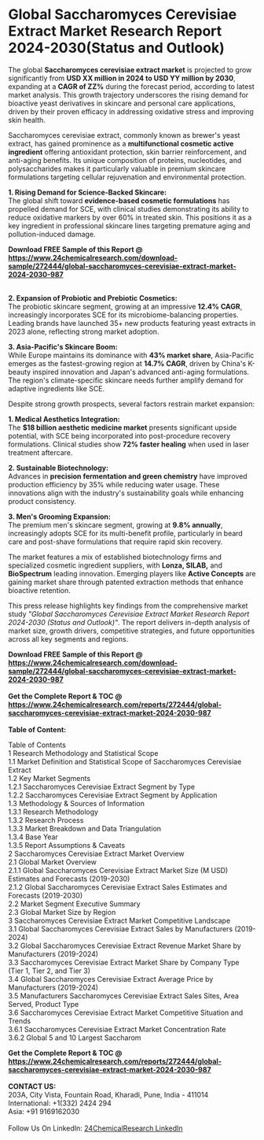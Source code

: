 <h1>Global Saccharomyces Cerevisiae Extract Market Research Report 2024-2030(Status and Outlook)</h1><p>The global <strong>Saccharomyces cerevisiae extract market</strong> is projected to grow significantly from <strong>USD XX million in 2024 to USD YY million by 2030</strong>, expanding at a <strong>CAGR of ZZ%</strong> during the forecast period, according to latest market analysis. This growth trajectory underscores the rising demand for bioactive yeast derivatives in skincare and personal care applications, driven by their proven efficacy in addressing oxidative stress and improving skin health.</p><p>Saccharomyces cerevisiae extract, commonly known as brewer's yeast extract, has gained prominence as a <strong>multifunctional cosmetic active ingredient</strong> offering antioxidant protection, skin barrier reinforcement, and anti-aging benefits. Its unique composition of proteins, nucleotides, and polysaccharides makes it particularly valuable in premium skincare formulations targeting cellular rejuvenation and environmental protection.</p><p><strong>1. Rising Demand for Science-Backed Skincare:</strong><br>
The global shift toward <strong>evidence-based cosmetic formulations</strong> has propelled demand for SCE, with clinical studies demonstrating its ability to reduce oxidative markers by over 60% in treated skin. This positions it as a key ingredient in professional skincare lines targeting premature aging and pollution-induced damage.</p><div><b>Download FREE Sample of this Report @ 
            <a href="https://www.24chemicalresearch.com/download-sample/272444/global-saccharomyces-cerevisiae-extract-market-2024-2030-987">
            https://www.24chemicalresearch.com/download-sample/272444/global-saccharomyces-cerevisiae-extract-market-2024-2030-987</a></b></div><br><p><strong>2. Expansion of Probiotic and Prebiotic Cosmetics:</strong><br>
The probiotic skincare segment, growing at an impressive <strong>12.4% CAGR</strong>, increasingly incorporates SCE for its microbiome-balancing properties. Leading brands have launched 35+ new products featuring yeast extracts in 2023 alone, reflecting strong market adoption.</p><p><strong>3. Asia-Pacific's Skincare Boom:</strong><br>
While Europe maintains its dominance with <strong>43% market share</strong>, Asia-Pacific emerges as the fastest-growing region at <strong>14.7% CAGR</strong>, driven by China's K-beauty inspired innovation and Japan's advanced anti-aging formulations. The region's climate-specific skincare needs further amplify demand for adaptive ingredients like SCE.</p><p>Despite strong growth prospects, several factors restrain market expansion:</p><p><strong>1. Medical Aesthetics Integration:</strong><br>
The <strong>$18 billion aesthetic medicine market</strong> presents significant upside potential, with SCE being incorporated into post-procedure recovery formulations. Clinical studies show <strong>72% faster healing</strong> when used in laser treatment aftercare.</p><p><strong>2. Sustainable Biotechnology:</strong><br>
Advances in <strong>precision fermentation and green chemistry</strong> have improved production efficiency by 35% while reducing water usage. These innovations align with the industry's sustainability goals while enhancing product consistency.</p><p><strong>3. Men's Grooming Expansion:</strong><br>
The premium men's skincare segment, growing at <strong>9.8% annually</strong>, increasingly adopts SCE for its multi-benefit profile, particularly in beard care and post-shave formulations that require rapid skin recovery.</p><p>The market features a mix of established biotechnology firms and specialized cosmetic ingredient suppliers, with <strong>Lonza, SILAB,</strong> and <strong>BioSpectrum</strong> leading innovation. Emerging players like <strong>Active Concepts</strong> are gaining market share through patented extraction methods that enhance bioactive retention.</p><p>This press release highlights key findings from the comprehensive market study <em>"Global Saccharomyces Cerevisiae Extract Market Research Report 2024-2030 (Status and Outlook)"</em>. The report delivers in-depth analysis of market size, growth drivers, competitive strategies, and future opportunities across all key segments and regions.</p><div><b>Download FREE Sample of this Report @ 
            <a href="https://www.24chemicalresearch.com/download-sample/272444/global-saccharomyces-cerevisiae-extract-market-2024-2030-987">
            https://www.24chemicalresearch.com/download-sample/272444/global-saccharomyces-cerevisiae-extract-market-2024-2030-987</a></b></div><br><div><b>Get the Complete Report & TOC @ 
            <a href="https://www.24chemicalresearch.com/reports/272444/global-saccharomyces-cerevisiae-extract-market-2024-2030-987">
            https://www.24chemicalresearch.com/reports/272444/global-saccharomyces-cerevisiae-extract-market-2024-2030-987</a></b></div><br>
            <b>Table of Content:</b><p>Table of Contents<br />
1 Research Methodology and Statistical Scope<br />
1.1 Market Definition and Statistical Scope of Saccharomyces Cerevisiae Extract<br />
1.2 Key Market Segments<br />
1.2.1 Saccharomyces Cerevisiae Extract Segment by Type<br />
1.2.2 Saccharomyces Cerevisiae Extract Segment by Application<br />
1.3 Methodology & Sources of Information<br />
1.3.1 Research Methodology<br />
1.3.2 Research Process<br />
1.3.3 Market Breakdown and Data Triangulation<br />
1.3.4 Base Year<br />
1.3.5 Report Assumptions & Caveats<br />
2 Saccharomyces Cerevisiae Extract Market Overview<br />
2.1 Global Market Overview<br />
2.1.1 Global Saccharomyces Cerevisiae Extract Market Size (M USD) Estimates and Forecasts (2019-2030)<br />
2.1.2 Global Saccharomyces Cerevisiae Extract Sales Estimates and Forecasts (2019-2030)<br />
2.2 Market Segment Executive Summary<br />
2.3 Global Market Size by Region<br />
3 Saccharomyces Cerevisiae Extract Market Competitive Landscape<br />
3.1 Global Saccharomyces Cerevisiae Extract Sales by Manufacturers (2019-2024)<br />
3.2 Global Saccharomyces Cerevisiae Extract Revenue Market Share by Manufacturers (2019-2024)<br />
3.3 Saccharomyces Cerevisiae Extract Market Share by Company Type (Tier 1, Tier 2, and Tier 3)<br />
3.4 Global Saccharomyces Cerevisiae Extract Average Price by Manufacturers (2019-2024)<br />
3.5 Manufacturers Saccharomyces Cerevisiae Extract Sales Sites, Area Served, Product Type<br />
3.6 Saccharomyces Cerevisiae Extract Market Competitive Situation and Trends<br />
3.6.1 Saccharomyces Cerevisiae Extract Market Concentration Rate<br />
3.6.2 Global 5 and 10 Largest Saccharom</p><div><b>Get the Complete Report & TOC @ 
            <a href="https://www.24chemicalresearch.com/reports/272444/global-saccharomyces-cerevisiae-extract-market-2024-2030-987">
            https://www.24chemicalresearch.com/reports/272444/global-saccharomyces-cerevisiae-extract-market-2024-2030-987</a></b></div><br><b>CONTACT US:</b><br>
            203A, City Vista, Fountain Road, Kharadi, Pune, India - 411014<br>
            International: +1(332) 2424 294<br>
            Asia: +91 9169162030 <br><br>
            Follow Us On LinkedIn: <a href="https://www.linkedin.com/company/24chemicalresearch/">24ChemicalResearch LinkedIn</a>